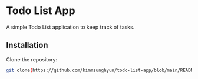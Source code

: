 # Todo List App

A simple Todo List application to keep track of tasks.

## Installation

Clone the repository:
```bash
git clone(https://github.com/kimmsunghyun/todo-list-app/blob/main/README.md)

